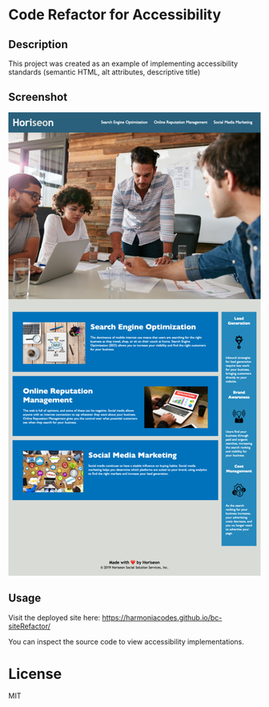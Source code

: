 # Code Refactor for Accessibility

## Description

This project was created as an example of implementing accessibility standards (semantic HTML, alt attributes, descriptive title)

## Screenshot

![](./assets/images/Screenshot.png)

## Usage

Visit the deployed site here: https://harmoniacodes.github.io/bc-siteRefactor/

You can inspect the source code to view accessibility implementations.

# License

MIT

